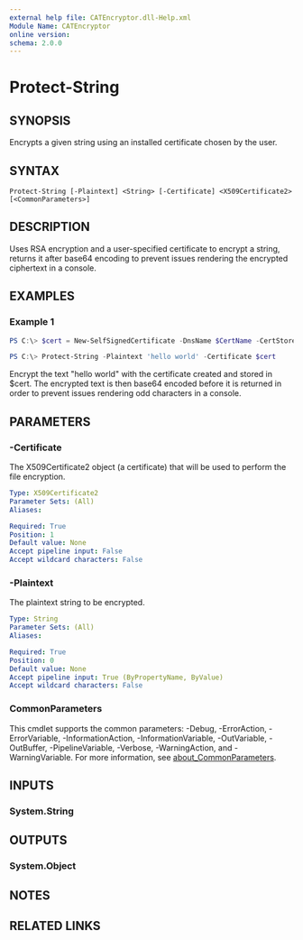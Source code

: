 ```yaml
---
external help file: CATEncryptor.dll-Help.xml
Module Name: CATEncryptor
online version:
schema: 2.0.0
---
```


# Protect-String

## SYNOPSIS

Encrypts a given string using an installed certificate chosen by the user.

## SYNTAX

```
Protect-String [-Plaintext] <String> [-Certificate] <X509Certificate2> [<CommonParameters>]
```

## DESCRIPTION
Uses RSA encryption and a user-specified certificate to encrypt a string, returns it after base64 encoding to prevent issues rendering the encrypted ciphertext in a console.

## EXAMPLES

### Example 1

```powershell
PS C:\> $cert = New-SelfSignedCertificate -DnsName $CertName -CertStoreLocation $CertificateStoreLocation  -KeyAlgorithm RSA -KeyLength 4096 -KeyExportPolicy Exportable -KeyProtection None -Provider 'Microsoft Enhanced RSA and AES Cryptographic Provider'

PS C:\> Protect-String -Plaintext 'hello world' -Certificate $cert
```

Encrypt the text "hello world" with the certificate created and stored in $cert. The encrypted text is then base64 encoded before it is returned in order to prevent issues rendering odd characters in a console.

## PARAMETERS

### -Certificate

The X509Certificate2 object (a certificate) that will be used to perform the file encryption.


```yaml
Type: X509Certificate2
Parameter Sets: (All)
Aliases:

Required: True
Position: 1
Default value: None
Accept pipeline input: False
Accept wildcard characters: False
```

### -Plaintext

The plaintext string to be encrypted.

```yaml
Type: String
Parameter Sets: (All)
Aliases:

Required: True
Position: 0
Default value: None
Accept pipeline input: True (ByPropertyName, ByValue)
Accept wildcard characters: False
```

### CommonParameters

This cmdlet supports the common parameters: -Debug, -ErrorAction, -ErrorVariable, -InformationAction, -InformationVariable, -OutVariable, -OutBuffer, -PipelineVariable, -Verbose, -WarningAction, and -WarningVariable. For more information, see [about_CommonParameters](http://go.microsoft.com/fwlink/?LinkID=113216).

## INPUTS

### System.String

## OUTPUTS

### System.Object

## NOTES

## RELATED LINKS
